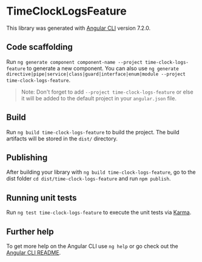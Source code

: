 # TimeClockLogsFeature

This library was generated with [Angular CLI](https://github.com/angular/angular-cli) version 7.2.0.

## Code scaffolding

Run `ng generate component component-name --project time-clock-logs-feature` to generate a new component. You can also use `ng generate directive|pipe|service|class|guard|interface|enum|module --project time-clock-logs-feature`.

> Note: Don't forget to add `--project time-clock-logs-feature` or else it will be added to the default project in your `angular.json` file.

## Build

Run `ng build time-clock-logs-feature` to build the project. The build artifacts will be stored in the `dist/` directory.

## Publishing

After building your library with `ng build time-clock-logs-feature`, go to the dist folder `cd dist/time-clock-logs-feature` and run `npm publish`.

## Running unit tests

Run `ng test time-clock-logs-feature` to execute the unit tests via [Karma](https://karma-runner.github.io).

## Further help

To get more help on the Angular CLI use `ng help` or go check out the [Angular CLI README](https://github.com/angular/angular-cli/blob/master/README.md).
